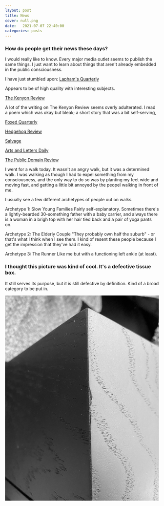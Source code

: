 ```yaml
---
layout: post
title: News
cover: null.png
date:   2021-07-07 22:40:00
categories: posts
---
```


### How do people get their news these days?

I would really like to know.  Every major media outlet seems to publish the same things. I just want to learn about things that aren't already embedded in the public consciousness. 

I have just stumbled upon:
[Lapham's Quarterly](https://www.laphamsquarterly.org/)

Appears to be of high quality with interesting subjects.


[The Kenyon Review](https://kenyonreview.org/)

A lot of the writing on The Kenyon Review seems overly adulterated. I read a poem which was okay but bleak; a short story that was a bit self-serving, 


[Foxed Quarterly](https://foxedquarterly.com/)

[Hedgehog Review](https://hedgehogreview.com/)

[Salvage](https://salvage.zone/)

[Arts and Letters Daily](https://aldaily.com/)

[The Public Domain Review](https://publicdomainreview.org/)


I went for a walk today. It wasn't an angry walk, but it was a determined walk. I was walking as though I had to expel something from my consciousness, and the only way to do so was by planting my feet wide and moving fast, and getting a little bit annoyed by the peopel walking in front of me.

I usually see a few different archetypes of people out on walks.

Archetype 1: Slow Young Families
Fairly self-explanatory. Sometimes there's a lightly-bearded 30-something father with a baby carrier, and always there is a woman in a brigh top with her hair tied back and a pair of yoga pants on.

Archetype 2: The Elderly Couple
"They probably own half the suburb" - or that's what I think when I see them. I kind of resent these people because I get the impression that they've had it easy. 

Archetype 3: The Runner
Like me but with a functioning left ankle (at least).


### I thought this picture was kind of cool. It's a defective tissue box.
It still serves its purpose, but it is still defective by definition. Kind of a broad category to be put in.

![waveforms](/assets/images/photographs/thumbnails/IMG_0051.jpg)
